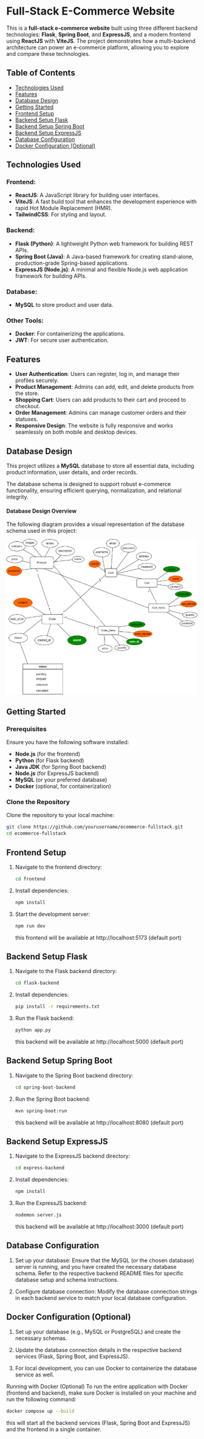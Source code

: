 # Full-Stack E-Commerce Website

This is a **full-stack e-commerce website** built using three different backend technologies: **Flask**, **Spring Boot**, and **ExpressJS**, and a modern frontend using **ReactJS** with **ViteJS**. The project demonstrates how a multi-backend architecture can power an e-commerce platform, allowing you to explore and compare these technologies.

## Table of Contents


- [Technologies Used](#technologies-used)
- [Features](#features)
- [Database Design](#database-design)
- [Getting Started](#getting-started)
- [Frontend Setup](#frontend-setup)
- [Backend Setup Flask](#backend-setup-flask)
- [Backend Setup Spring Boot](#backend-setup-spring-boot)
- [Backend Setup ExpressJS](#backend-setup-expressjs)
- [Database Configuration](#database-configuration)
- [Docker Configuration (Optional)](#docker-configuration)




## Technologies Used

### Frontend:
- **ReactJS**: A JavaScript library for building user interfaces.
- **ViteJS**: A fast build tool that enhances the development experience with rapid Hot Module Replacement (HMR).
- **TailwindCSS**: For styling and layout.

### Backend:
- **Flask (Python)**: A lightweight Python web framework for building REST APIs.
- **Spring Boot (Java)**: A Java-based framework for creating stand-alone, production-grade Spring-based applications.
- **ExpressJS (Node.js)**: A minimal and flexible Node.js web application framework for building APIs.

### Database:
- **MySQL**  to store product and user data.

### Other Tools:
- **Docker**: For containerizing the applications.
- **JWT**: For secure user authentication.

## Features

- **User Authentication**: Users can register, log in, and manage their profiles securely.
- **Product Management**: Admins can add, edit, and delete products from the store.
- **Shopping Cart**: Users can add products to their cart and proceed to checkout.
- **Order Management**: Admins can manage customer orders and their statuses.
- **Responsive Design**: The website is fully responsive and works seamlessly on both mobile and desktop devices.

## Database Design

This project utilizes a **MySQL** database to store all essential data, including product information, user details, and order records. 

The database schema is designed to support robust e-commerce functionality, ensuring efficient querying, normalization, and relational integrity.



#### Database Design Overview

The following diagram provides a visual representation of the database schema used in this project:

![Database Design](./database-design.png)

## Getting Started

### Prerequisites

Ensure you have the following software installed:

- **Node.js** (for the frontend)
- **Python** (for Flask backend)
- **Java JDK** (for Spring Boot backend)
- **Node.js** (for ExpressJS backend)
- **MySQL** (or your preferred database)
- **Docker** (optional, for containerization)

### Clone the Repository

Clone the repository to your local machine:

```bash
git clone https://github.com/yourusername/ecommerce-fullstack.git
cd ecommerce-fullstack
```

## Frontend Setup

1. Navigate to the frontend directory:

    ```bash
    cd frontend
    ```

2. Install dependencies:

    ```bash
    npm install
    ```

3. Start the development server:

    ```bash
    npm run dev
    ```
    this frontend will be available at http://localhost:5173 (default port)

## Backend Setup Flask

1. Navigate to the Flask backend directory:

    ```bash
    cd flask-backend
    ```

2. Install dependencies:

    ```bash
    pip install -r requirements.txt
    ```

3. Run the Flask backend:

    ```bash
    python app.py
    ```
    this backend will be available at http://localhost:5000 (default port)

## Backend Setup Spring Boot

1. Navigate to the Spring Boot backend directory:

    ```bash
    cd spring-boot-backend
    ```  

2. Run the Spring Boot backend:

    ```bash
    mvn spring-boot:run
    ```
    this backend will be available at http://localhost:8080 (default port)

## Backend Setup ExpressJS

1. Navigate to the ExpressJS backend directory:

    ```bash
    cd express-backend
    ```

2. Install dependencies:

    ```bash
    npm install
    ```

3. Run the ExpressJS backend:

    ```bash
    nodemon server.js
    ```
    this backend will be available at http://localhost:3000 (default port)
    

## Database Configuration

1. Set up your database: Ensure that the MySQL (or the chosen database) server is running, and you have created the necessary database schema. Refer to the respective backend README files for specific database setup and schema instructions.

2.  Configure database connection: Modify the database connection strings in each backend service to match your local database configuration.


## Docker Configuration (Optional)

1. Set up your database (e.g., MySQL or PostgreSQL) and create the necessary schemas.

2. Update the database connection details in the respective backend services (Flask, Spring Boot, and ExpressJS).

3. For local development, you can use Docker to containerize the database service as well.

Running with Docker (Optional)
To run the entire application with Docker (frontend and backend), make sure Docker is installed on your machine and run the following command:

```bash
docker compose up --build
```
this will start all the backend services (Flask, Spring Boot and ExpressJS) and the frontend in a single container.
